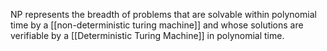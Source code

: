 NP represents the breadth of problems that are solvable within polynomial time by a [[non-deterministic turing machine]] and whose solutions are verifiable by a [[Deterministic Turing Machine]] in polynomial time.
